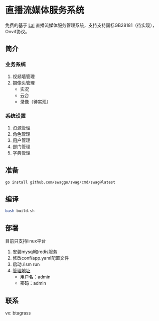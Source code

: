 # 直播流媒体服务系统
免费的基于 [Lal](https://pengrl.com/) 直播流媒体服务管理系统，支持支持国标GB28181（待实现），Onvif协议。
## 简介
### 业务系统
1. 视频墙管理
2. 摄像头管理
    * 实况
    * 云台
    * 录像（待实现）
### 系统设置
1. 资源管理
2. 角色管理
3. 用户管理
4. 部门管理
5. 字典管理
## 准备
```bash
go install github.com/swaggo/swag/cmd/swag@latest
```
## 编译
```bash
bash build.sh
```
## 部署
目前只支持linux平台
1. 安装mysql和redis服务
2. 修改conf/app.yaml配置文件
3. 启动./lsm run
4. [管理地址](http://localhost:3082)
    * 用户名：admin
    * 密码：admin
## 联系
vx: btagrass
